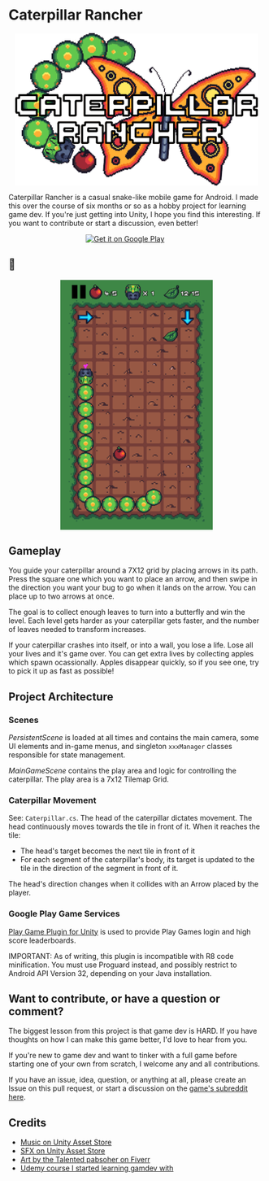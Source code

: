 # Caterpillar Rancher

<img alt="Logo" src="logo.png" style="height:300px;display: block;margin-left:auto;margin-right:auto;" />

Caterpillar Rancher is a casual snake-like mobile game for Android. I made this over the course of six months or so as a hobby project for learning game dev. If you're just getting into Unity, I hope you find this interesting. If you want to contribute or start a discussion, even better!

<a href='https://play.google.com/store/apps/details?id=com.DefaultCompany.SnakeCharmer&pli=1&utm_source=github&pcampaignid=pcampaignidMKT-Other-global-all-co-prtnr-py-PartBadge-Mar2515-1'><img alt="Get it on Google Play" src="https://play.google.com/intl/en_us/badges/static/images/badges/en_badge_web_generic.png" style="width:200px;display: block;margin-left:auto;margin-right:auto;"/></a>

## :art:
<img alt="Gameplay Sreenshot" src="Screenshots/screenshot_action.png" style="width:300px;display: block;margin-left:auto;margin-right:auto;" />

## Gameplay
You guide your caterpillar around a 7X12 grid by placing arrows in its path. Press the square one which you want to place an arrow, and then swipe in the direction you want your bug to go when it lands on the arrow. You can place up to two arrows at once.

The goal is to collect enough leaves to turn into a butterfly and win the level. Each level gets harder as your caterpillar gets faster, and the number of leaves needed to transform increases.

If your caterpillar crashes into itself, or into a wall, you lose a life. Lose all your lives and it's game over. You can get extra lives by collecting apples which spawn ocassionally. Apples disappear quickly, so if you see one, try to pick it up as fast as possible!

## Project Architecture
### Scenes
*PersistentScene* is loaded at all times and contains the main camera, some UI elements and in-game menus, and singleton `xxxManager` classes responsible for state management.

*MainGameScene* contains the play area and logic for controlling the caterpillar. The play area is a 7x12 Tilemap Grid.

### Caterpillar Movement
See: `Caterpillar.cs`.
The head of the caterpillar dictates movement. The head continuously moves towards the tile in front of it. When it reaches the tile:
- The head's target becomes the next tile in front of it
- For each segment of the caterpillar's body, its target is updated to the tile in the direction of the segment in front of it.

The head's direction changes when it collides with an Arrow placed by the player.

### Google Play Game Services
[Play Game Plugin for Unity](https://github.com/playgameservices/play-games-plugin-for-unity) is used to provide Play Games login and high score leaderboards.

IMPORTANT: As of writing, this plugin is incompatible with R8 code minification. You must use Proguard instead, and possibly restrict to Android API Version 32, depending on your Java installation.

## Want to contribute, or have a question or comment?
The biggest lesson from this project is that game dev is HARD. If you have thoughts on how I can make this game better, I'd love to hear from you.

If you're new to game dev and want to tinker with a full game before starting one of your own from scratch, I welcome any and all contributions.

If you have an issue, idea, question, or anything at all, please create an Issue on this pull request, or start a discussion on the [game's subreddit here](https://www.reddit.com/r/caterpillarrancher/).

## Credits

- [Music on Unity Asset Store](https://assetstore.unity.com/packages/audio/music/free-music-for-puzzle-games-152395)
- [SFX on Unity Asset Store](https://assetstore.unity.com/packages/audio/sound-fx/cartoon-games-sound-effects-211274)
- [Art by the Talented pabsoher on Fiverr](https://www.fiverr.com/pabsoher?source=gig_cards&referrer_gig_slug=make-pixel-art-tilesets-for-your-videogame&ref_ctx_id=abd76c44119c534da223969f9c24adfd&imp_id=c36620f7-92d0-48dc-936f-430dae5f72f1)
- [Udemy course I started learning gamdev with](https://www.udemy.com/course/unity-2d-game-developer-course-farming-rpg/)